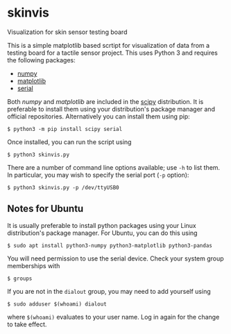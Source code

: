 # skinvis
Visualization for skin sensor testing board

This is a simple matplotlib based scrtipt for visualization of data from a testing board for a tactile sensor project.  This uses Python 3 and requires the following packages:
  - [numpy](https://numpy.org/)
  - [matplotlib](https://matplotlib.org/)
  - [serial](https://pypi.org/project/pyserial/)
  
Both *numpy* and *matplotlib* are included in the [scipy](https://www.scipy.org/) distribution.  It is preferable to install them using your distribution's package manager and official repositories.  Alternatively you can install them using pip:
```
$ python3 -m pip install scipy serial
```
Once installed, you can run the script using
```
$ python3 skinvis.py
```
There are a number of command line options available; use `-h` to list them.  In particular, you may wish to specify the serial port (`-p` option):
```
$ python3 skinvis.py -p /dev/ttyUSB0
```

## Notes for Ubuntu
It is usually preferable to install python packages using your Linux distribution's package manager.  For Ubuntu, you can do this using
```
$ sudo apt install python3-numpy python3-matplotlib python3-pandas
```
You will need permission to use the serial device.  Check your system group memberships with
```
$ groups
```
If you are not in the `dialout` group, you may need to add yourself using
```
$ sudo adduser $(whoami) dialout
```
where `$(whoami)` evaluates to your user name.  Log in again for the change to take effect.

